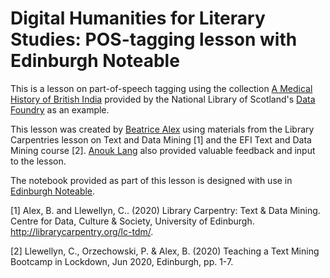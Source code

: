 # Digital Humanities for Literary Studies: POS-tagging lesson with Edinburgh Noteable
This is a lesson on part-of-speech tagging using the collection [A Medical History of British India](https://data.nls.uk/data/digitised-collections/a-medical-history-of-british-india/) provided by the National Library of Scotland's [Data Foundry](https://data.nls.uk) as an example.

This lesson was created by [Beatrice Alex](https://www.ed.ac.uk/profile/dr-beatrice-alex) using materials from the Library Carpentries lesson on Text and Data Mining [1] and the EFI Text and Data Mining course [2]. [Anouk Lang](https://www.ed.ac.uk/profile/anouk-lang) also provided valuable feedback and input to the lesson.

The notebook provided as part of this lesson is designed with use in [Edinburgh Noteable](https://noteable.edina.ac.uk).

[1] Alex, B. and Llewellyn, C.. (2020) Library Carpentry: Text & Data Mining. Centre for Data, Culture & Society, University of Edinburgh. http://librarycarpentry.org/lc-tdm/.

[2] Llewellyn, C., Orzechowski, P. & Alex, B. (2020) Teaching a Text Mining Bootcamp in Lockdown, Jun 2020, Edinburgh, pp. 1-7.
